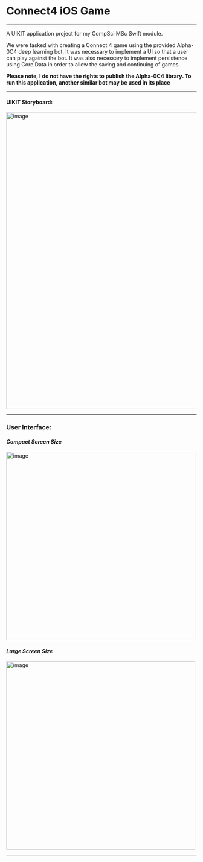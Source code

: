 # Connect4 iOS Game

---

A UIKIT application project for my CompSci MSc Swift module.

We were tasked with creating a Connect 4 game using the provided Alpha-0C4 deep learning bot. It was necessary to implement a UI so that a user can play against the bot.
It was also necessary to implement persistence using Core Data in order to allow the saving and continuing of games.

**Please note, I do not have the rights to publish the Alpha-0C4 library. To run this application, another similar bot may be used in its place**

---

#### UIKIT Storyboard:
<img width="787" alt="image" src="https://github.com/jamesclackett/iOS-Connect4-Game/assets/55019466/12ddb5ca-f164-4ed6-86a2-97c60ad5bdf8">

---

### User Interface:

#### _Compact Screen Size_

<img width="500" alt="image" src="https://github.com/jamesclackett/iOS-Connect4-Game/assets/55019466/badf86f3-16e4-4b3e-9d2b-980ce136fd9c">

#### _Large Screen Size_

<img width="500" alt="image" src="https://github.com/jamesclackett/iOS-Connect4-Game/assets/55019466/d5bccef2-4b76-4824-b122-896d891328b3">

---


